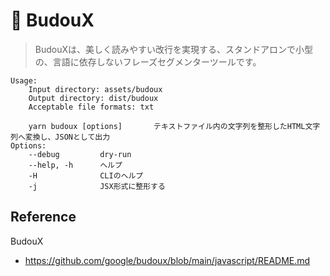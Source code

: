 # 🥋 BudouX

>BudouXは、美しく読みやすい改行を実現する、スタンドアロンで小型の、言語に依存しないフレーズセグメンターツールです。

```shell
Usage:
    Input directory: assets/budoux
    Output directory: dist/budoux
    Acceptable file formats: txt
    
    yarn budoux [options]       テキストファイル内の文字列を整形したHTML文字列へ変換し、JSONとして出力
Options:
    --debug         dry-run
    --help, -h      ヘルプ
    -H              CLIのヘルプ
    -j              JSX形式に整形する
```

## Reference

BudouX

- <https://github.com/google/budoux/blob/main/javascript/README.md>
